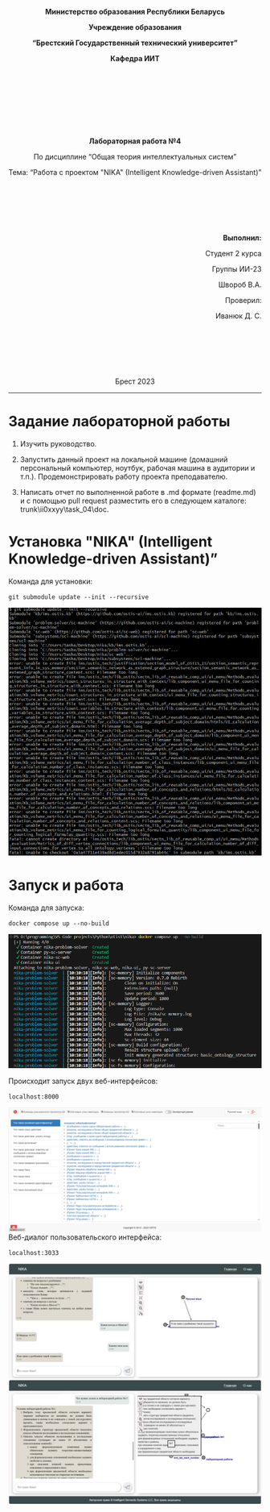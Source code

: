<b><p align="center"> Министерство образования Республики Беларусь</p>
<p align="center">Учреждение образования</p>
<p align="center">“Брестский Государственный технический университет”</p>
<p align="center">Кафедра ИИТ</p></b>
<br><br><br><br><br><br><br>
<b><p align="center">Лабораторная работа №4</p></b>
<p align="center">По дисциплине “Общая теория интеллектуальных систем”</p>
<p align="center">Тема: “Работа с проектом "NIKA" (Intelligent Knowledge-driven Assistant)”</p>
<br><br><br><br><br>
<b> <p align="right">Выполнил:</p></b>
<p align="right">Студент 2 курса</p>
<p align="right">Группы ИИ-23</p>
<p align="right">Швороб В.А.</p>
<p align="right">Проверил:</p>
<p align="right">Иванюк Д. С.</p>
<br><br><br><br><br>
<p align="center">Брест 2023</p>

---

# Задание лабораторной работы

1.  Изучить руководство.

2.  Запустить данный проект на локальной машине (домашний персональный компьютер, ноутбук, рабочая машина в аудитории и т.п.). Продемонстрировать работу проекта преподавателю.

3.  Написать отчет по выполненной работе в .md формате (readme.md) и с помощью pull request разместить его в следующем каталоге: trunk\ii0xxyy\task_04\doc.

# Установка "NIKA" (Intelligent Knowledge-driven Assistant)”

Команда для установки:

```
git submodule update --init --recursive
```

![Команда для установки](setup.png)

# Запуск и работа

Команда для запуска:

```
docker compose up --no-build
```

![работа](run.png)

Происходит запуск двух веб-интерфейсов:

```
localhost:8000
```

![работа](back.png)
Веб-диалог пользовательского интерфейса:

```
localhost:3033
```

![работа](web.png)
![работа](webw.png)
